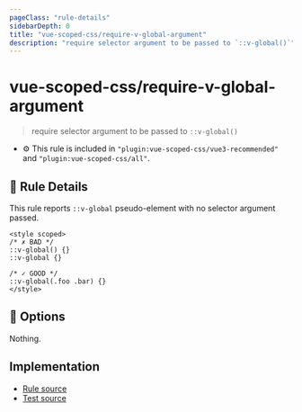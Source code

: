 ```yaml
---
pageClass: "rule-details"
sidebarDepth: 0
title: "vue-scoped-css/require-v-global-argument"
description: "require selector argument to be passed to `::v-global()`"
---
```

# vue-scoped-css/require-v-global-argument

> require selector argument to be passed to `::v-global()`

- :gear: This rule is included in `"plugin:vue-scoped-css/vue3-recommended"` and `"plugin:vue-scoped-css/all"`.

## :book: Rule Details

This rule reports `::v-global` pseudo-element with no selector argument passed.

<eslint-code-block :rules="{'vue-scoped-css/require-v-global-argument': ['error']}">

```vue
<style scoped>
/* ✗ BAD */
::v-global() {}
::v-global {}

/* ✓ GOOD */
::v-global(.foo .bar) {}
</style>
```

</eslint-code-block>

## :wrench: Options

Nothing.

## Implementation

- [Rule source](https://github.com/future-architect/eslint-plugin-vue-scoped-css/blob/master/lib/rules/require-v-global-argument.ts)
- [Test source](https://github.com/future-architect/eslint-plugin-vue-scoped-css/blob/master/tests/lib/rules/require-v-global-argument.js)
